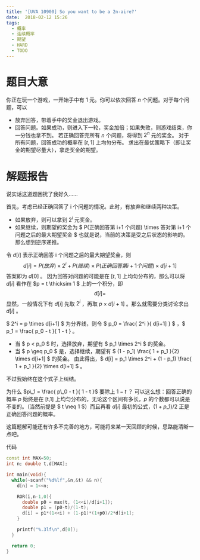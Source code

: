 ```yaml
---
title: '[UVA 10900] So you want to be a 2n-aire?'
date:  2018-02-12 15:26
tags:
  - 概率
  - 连续概率
  - 期望
  - HARD
  - TODO
---
```


# 题目大意

你正在玩一个游戏，一开始手中有 1 元。你可以依次回答 $n$ 个问题。对于每个问题，可以
- 放弃回答，带着手中的奖金退出游戏。
- 回答问题。如果成功，则进入下一轮，奖金加倍；如果失败，则游戏结束，你一分钱也拿不到。
若正确回答完所有 $n$ 个问题，将得到 $2^n$ 元的奖金。
对于所有问题，回答成功的概率在 $[t,1]$ 上均匀分布。
求出在最优策略下（即让奖金的期望尽量大），拿走奖金的期望。
<!-- more -->

# 解题报告

说实话这道题困扰了我好久……

首先，考虑已经正确回答了 i 个问题的情况。此时，有放弃和继续两种决策。
- 如果放弃，则可以拿到 $2^i$ 元奖金。
- 如果继续，则期望的奖金为 $ P(正确回答第 i+1 个问题) \times 答对第 i+1 个问题之后的最大期望奖金 $
也就是说，当前的决策是受之后状态的影响的。
那么想到逆序递推。

令 $d[i]$ 表示正确回答 i 个问题之后的最大期望奖金，则
  $$ d[i] = P(放弃) \times 2^i + P(继续) \times P(正确回答第 i+1 个问题) \times d[i+1] $$
答案即为 $d[0]$ 。
因为回答对问题的可能是在 $[t,1]$ 上均匀分布的，那么可以将 $d[i]$ 看作在 $p = t \thicksim 1 $ 上的一个积分，即
  $$ d[i] = $$
显然，一般情况下有 $d[i]$ 先取 $2^i$ ，再取 $p \times d[i+1]$ 。那么就需要分类讨论求出 $d[i]$ 。

$ 2^i = p \times d[i+1] $ 为分界线，则令 $ p\_0 = \frac{ 2^i }{ d[i+1] } $ ，$ p\_1 = \frac{ p\_0 - t }{ 1 - t } 。
- 当 $ p < p\_0 $ 时，选择放弃，期望有 $ p\_1 \times 2^i $ 的奖金。
- 当 $ p \geq p\_0 $ 是，选择继续，期望有 $ (1 - p\_1) \frac{ 1 + p\_1 }{2} \times d[i+1] $ 的奖金。
由此得出，$ d[i] = p\_1 \times 2^i + (1 - p\_1) \frac{ 1 + p\_1 }{2} \times d[i+1] $ 。

不过我始终在这个式子上纠结。

为什么 $p\_1 = \frac{ p\_0 - t }{ 1 - t }$ 要除上 $1-t$ ？
可以这么想：回答正确的概率 $p$ 始终是在 [t,1] 上均匀分布的，无论这个区间有多长，$p$ 的个数都可以说是不变的。（当然前提是 $ t \neq 1 $）而且再看 $d[i]$ 最初的公式，$(1+p\_1)/2$ 正是正确回答问题的概率。

这篇题解可能还有许多不完善的地方，可能将来某一天回顾的时候，思路能清晰一点吧。

代码
``` cpp
const int MAX=50;
int n; double t,d[MAX];

int main(void){
  while(~scanf("%d%lf",&n,&t) && n){
    d[n] = 1<<n;

    ROR(i,n-1,0){
      double p0 = max(t, (1<<i)/d[i+1]);
      double p1 = (p0-t)/(1-t);
      d[i] = p1*(1<<i) + (1-p1)*(1+p0)/2*d[i+1];
    }

    printf("%.3lf\n",d[0]);
  }

  return 0;
}
```

